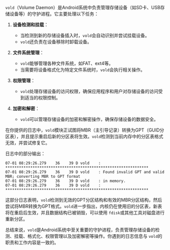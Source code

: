 `vold`（Volume Daemon）是Android系统中负责管理存储设备（如SD卡、USB存储设备等）的守护进程。它主要处理以下任务：

1. **设备检测和挂载**：

   - 当检测到新的存储设备插入时，`vold`会自动识别并尝试挂载设备。
   - `vold`还负责在设备移除时卸载设备。
2. **文件系统管理**：

   - `vold`能够管理各种文件系统，如FAT、ext4等。
   - 当需要将设备格式化为特定文件系统时，`vold`会执行相关操作。
3. **权限管理**：

   - `vold`处理存储设备的访问权限，确保应用程序和用户对存储设备的访问受到适当的权限控制。
4. **加密和解密**：

   - `vold`可以管理存储设备的加密和解密操作，确保存储设备的数据安全。

在你提供的日志中，`vold`模块正试图将MBR（主引导记录）转换为GPT（GUID分区表），并且提示重启后新的分区表将生效。`vold`检测到当前内存中的分区表格式无效，并尝试修复它。

日志中的部分输出：

```
07-01 08:29:26.279    36    39 D vold    : ***************************************************************
07-01 08:29:26.279    36    39 D vold    : Found invalid GPT and valid MBR; converting MBR to GPT format
07-01 08:29:26.279    36    39 D vold    : in memory. 
07-01 08:29:26.279    36    39 D vold    : ***************************************************************
```

这部分日志表明，`vold`检测到无效的GPT分区结构和有效的MBR分区结构，然后尝试将MBR转换为GPT格式。`vold`进一步指出，内核仍在使用旧的分区表，新表将在重启后生效，并且数据结构已被销毁，可以使用 `fdisk`或其他工具对磁盘进行重新分区。

总结来说，`vold`是Android系统中至关重要的守护进程，负责管理存储设备的检测、挂载、格式化、权限管理以及加密解密等操作。你遇到的日志信息与 `vold`的职责和工作内容是一致的。
